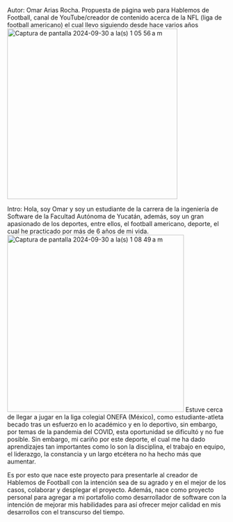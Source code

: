 Autor: Omar Arias Rocha.
Propuesta de página web para Hablemos de Football, canal de YouTube/creador de contenido acerca de la NFL (liga de football americano) el cual llevo siguiendo desde hace varios años 
<img width="391" alt="Captura de pantalla 2024-09-30 a la(s) 1 05 56 a m" src="https://github.com/user-attachments/assets/29cfb132-91f9-403b-b038-db0f53d20baf">

Intro:
Hola, soy Omar y soy un estudiante de la carrera de la ingeniería de Software de la Facultad Autónoma de Yucatán, además, soy un gran apasionado de los deportes, entre ellos, el football americano,
deporte, el cual he practicado por más de 6 años de mi vida.
<img width="406" alt="Captura de pantalla 2024-09-30 a la(s) 1 08 49 a m" src="https://github.com/user-attachments/assets/e83b9c33-0b66-4308-a93a-1575d3cbf6e8">
Estuve cerca de llegar a jugar en la liga colegial ONEFA (México), como estudiante-atleta becado tras un esfuerzo en lo académico y en lo deportivo, sin embargo, por temas de la pandemia del COVID, esta oportunidad se dificultó y no fue posible.
Sin embargo, mi cariño por este deporte, el cual me ha dado aprendizajes tan importantes como lo son la disciplina, el trabajo en equipo, el liderazgo, la constancia y un largo etcétera no ha hecho más que aumentar.

Es por esto que nace este proyecto para presentarle al creador de Hablemos de Football con la intención sea de su agrado y en el mejor de los casos, colaborar y desplegar el proyecto.
Además, nace como proyecto personal para agregar a mi portafolio como desarrollador de software con la intención de mejorar mis habilidades para así ofrecer mejor calidad en mis desarrollos con el transcurso del tiempo.
